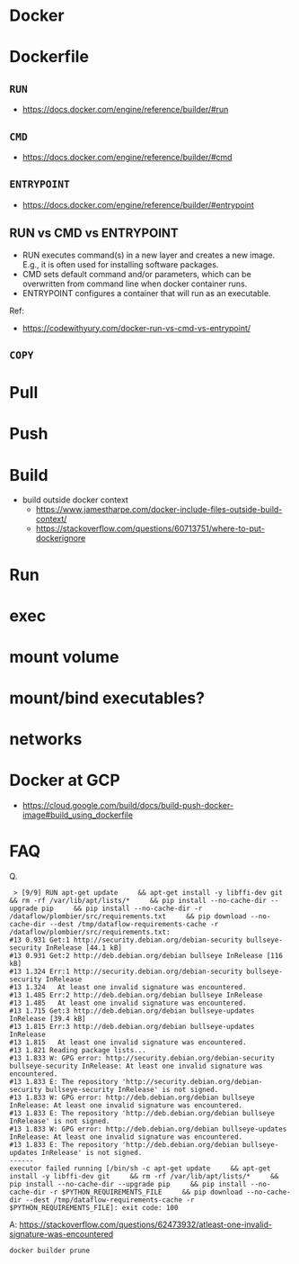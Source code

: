 # Docker

# Dockerfile

## `RUN`

- https://docs.docker.com/engine/reference/builder/#run

## `CMD`

- https://docs.docker.com/engine/reference/builder/#cmd

## `ENTRYPOINT`

- https://docs.docker.com/engine/reference/builder/#entrypoint

## RUN vs CMD vs ENTRYPOINT


- RUN executes command(s) in a new layer and creates a new image. E.g., it is often used for installing software packages.
- CMD sets default command and/or parameters, which can be overwritten from command line when docker container runs.
- ENTRYPOINT configures a container that will run as an executable.

Ref:

- https://codewithyury.com/docker-run-vs-cmd-vs-entrypoint/

## `COPY`

# Pull

# Push

# Build
- build outside docker context
    - https://www.jamestharpe.com/docker-include-files-outside-build-context/
    - https://stackoverflow.com/questions/60713751/where-to-put-dockerignore

# Run

# exec

# mount volume

# mount/bind executables?

# networks

# Docker at GCP
- https://cloud.google.com/build/docs/build-push-docker-image#build_using_dockerfile

# FAQ

Q.

```
 > [9/9] RUN apt-get update     && apt-get install -y libffi-dev git     && rm -rf /var/lib/apt/lists/*     && pip install --no-cache-dir --upgrade pip     && pip install --no-cache-dir -r /dataflow/plombier/src/requirements.txt     && pip download --no-cache-dir --dest /tmp/dataflow-requirements-cache -r /dataflow/plombier/src/requirements.txt:
#13 0.931 Get:1 http://security.debian.org/debian-security bullseye-security InRelease [44.1 kB]
#13 0.931 Get:2 http://deb.debian.org/debian bullseye InRelease [116 kB]
#13 1.324 Err:1 http://security.debian.org/debian-security bullseye-security InRelease
#13 1.324   At least one invalid signature was encountered.
#13 1.485 Err:2 http://deb.debian.org/debian bullseye InRelease
#13 1.485   At least one invalid signature was encountered.
#13 1.715 Get:3 http://deb.debian.org/debian bullseye-updates InRelease [39.4 kB]
#13 1.815 Err:3 http://deb.debian.org/debian bullseye-updates InRelease
#13 1.815   At least one invalid signature was encountered.
#13 1.821 Reading package lists...
#13 1.833 W: GPG error: http://security.debian.org/debian-security bullseye-security InRelease: At least one invalid signature was encountered.
#13 1.833 E: The repository 'http://security.debian.org/debian-security bullseye-security InRelease' is not signed.
#13 1.833 W: GPG error: http://deb.debian.org/debian bullseye InRelease: At least one invalid signature was encountered.
#13 1.833 E: The repository 'http://deb.debian.org/debian bullseye InRelease' is not signed.
#13 1.833 W: GPG error: http://deb.debian.org/debian bullseye-updates InRelease: At least one invalid signature was encountered.
#13 1.833 E: The repository 'http://deb.debian.org/debian bullseye-updates InRelease' is not signed.
------
executor failed running [/bin/sh -c apt-get update     && apt-get install -y libffi-dev git     && rm -rf /var/lib/apt/lists/*     && pip install --no-cache-dir --upgrade pip     && pip install --no-cache-dir -r $PYTHON_REQUIREMENTS_FILE     && pip download --no-cache-dir --dest /tmp/dataflow-requirements-cache -r $PYTHON_REQUIREMENTS_FILE]: exit code: 100
```

A: https://stackoverflow.com/questions/62473932/atleast-one-invalid-signature-was-encountered

```
docker builder prune
```
